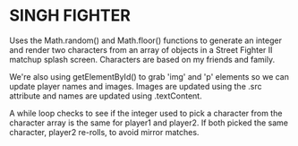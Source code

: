 # SINGH FIGHTER

Uses the Math.random() and Math.floor() functions to generate an integer and render two characters from an array of objects in a Street Fighter II matchup splash screen. Characters are based on my friends and family.

We're also using getElementById() to grab 'img' and 'p' elements so we can update player names and images. Images are updated using the .src attribute and names are updated using .textContent.

A while loop checks to see if the integer used to pick a character from the character array is the same for player1 and player2. If both picked the same character, player2 re-rolls, to avoid mirror matches.
